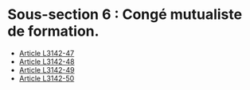 # Sous-section 6 : Congé mutualiste de formation.

* [Article L3142-47](./LEGIARTI000018765269.md)
* [Article L3142-48](./LEGIARTI000018765266.md)
* [Article L3142-49](./LEGIARTI000018765263.md)
* [Article L3142-50](./LEGIARTI000018765260.md)
